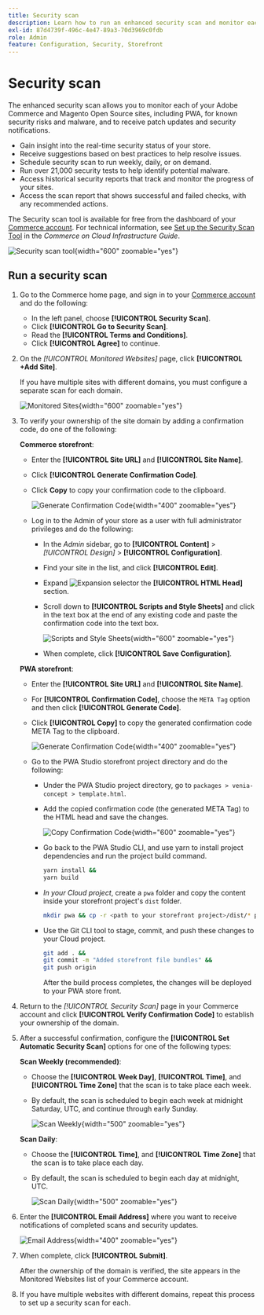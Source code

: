 ```yaml
---
title: Security scan
description: Learn how to run an enhanced security scan and monitor each of your Adobe Commerce and Magento Open Source sites.
exl-id: 87d4739f-496c-4e47-89a3-70d3969c0fdb
role: Admin
feature: Configuration, Security, Storefront
---
```

# Security scan

The enhanced security scan allows you to monitor each of your Adobe Commerce and Magento Open Source sites, including PWA, for known security risks and malware, and to receive patch updates and security notifications.

- Gain insight into the real-time security status of your store.
- Receive suggestions based on best practices to help resolve issues.
- Schedule security scan to run weekly, daily, or on demand.
- Run over 21,000 security tests to help identify potential malware.
- Access historical security reports that track and monitor the progress of your sites.
- Access the scan report that shows successful and failed checks, with any recommended actions.

The Security scan tool is available for free from the dashboard of your [Commerce account](../getting-started/commerce-account-create.md). For technical information, see [Set up the Security Scan Tool](https://experienceleague.adobe.com/docs/commerce-cloud-service/user-guide/launch/overview.html#set-up-the-security-scan-tool) in the _Commerce on Cloud Infrastructure Guide_.

![Security scan tool](./assets/magento-security-scan.png){width="600" zoomable="yes"}

## Run a security scan

1. Go to the Commerce home page, and sign in to your [Commerce account](../getting-started/commerce-account-create.md) and do the following:

   - In the left panel, choose **[!UICONTROL Security Scan]**.
   - Click **[!UICONTROL Go to Security Scan]**.
   - Read the **[!UICONTROL Terms and Conditions]**.
   - Click **[!UICONTROL Agree]** to continue.

1. On the _[!UICONTROL Monitored Websites]_ page, click **[!UICONTROL +Add Site]**.

   If you have multiple sites with different domains, you must configure a separate scan for each domain.

   ![Monitored Sites](./assets/monitored-website.png){width="600" zoomable="yes"}

1. To verify your ownership of the site domain by adding a confirmation code, do one of the following:

   **Commerce storefront**:

   - Enter the **[!UICONTROL Site URL]** and **[!UICONTROL Site Name]**.
   - Click **[!UICONTROL Generate Confirmation Code]**.
   - Click **Copy** to copy your confirmation code to the clipboard.

      ![Generate Confirmation Code](./assets/scan-site1.png){width="400" zoomable="yes"}

   - Log in to the Admin of your store as a user with full administrator privileges and do the following:

      - In the _Admin_ sidebar, go to **[!UICONTROL Content]** > _[!UICONTROL Design]_ > **[!UICONTROL Configuration]**.
      - Find your site in the list, and click **[!UICONTROL Edit]**.
      - Expand ![Expansion selector](../assets/icon-display-expand.png) the **[!UICONTROL HTML Head]** section.
      - Scroll down to **[!UICONTROL Scripts and Style Sheets]** and click in the text box at the end of any existing code and paste the confirmation code into the text box.

         ![Scripts and Style Sheets](./assets/scan-paste-code.png){width="600" zoomable="yes"}

      - When complete, click **[!UICONTROL Save Configuration]**.

   **PWA storefront**:

   - Enter the **[!UICONTROL Site URL]** and **[!UICONTROL Site Name]**.

   - For **[!UICONTROL Confirmation Code]**, choose the `META Tag` option and then click **[!UICONTROL Generate Code]**.

   - Click **[!UICONTROL Copy]** to copy the generated confirmation code META Tag to the clipboard.

      ![Generate Confirmation Code](./assets/scan-site2.png){width="400" zoomable="yes"}

   - Go to the PWA Studio storefront project directory and do the following:

      - Under the PWA Studio project directory, go to `packages > venia-concept > template.html`.
      - Add the copied confirmation code (the generated META Tag) to the HTML head and save the changes.

         ![Copy Confirmation Code](./assets/code-pwa.png){width="600" zoomable="yes"}

      - Go back to the PWA Studio CLI, and use yarn to install project dependencies and run the project build command.

        ```sh
        yarn install &&
        yarn build
        ```

      - *In your Cloud project*, create a `pwa` folder and copy the content inside your storefront project's `dist` folder.

         ```sh
         mkdir pwa && cp -r <path to your storefront project>/dist/* pwa
         ```

      - Use the Git CLI tool to stage, commit, and push these changes to your Cloud project.

         ```sh
         git add . &&
         git commit -m "Added storefront file bundles" &&
         git push origin
         ```

         After the build process completes, the changes will be deployed to your PWA store front.

1. Return to the _[!UICONTROL Security Scan]_ page in your Commerce account and click **[!UICONTROL Verify Confirmation Code]** to establish your ownership of the domain.

1. After a successful confirmation, configure the **[!UICONTROL Set Automatic Security Scan]** options for one of the following types:

   **Scan Weekly (recommended)**:

   - Choose the **[!UICONTROL Week Day]**, **[!UICONTROL Time]**, and **[!UICONTROL Time Zone]** that the scan is to take place each week.
   - By default, the scan is scheduled to begin each week at midnight Saturday, UTC, and continue through early Sunday.

      ![Scan Weekly](./assets/scan-weekly.png){width="500" zoomable="yes"}

   **Scan Daily**:

   - Choose the **[!UICONTROL Time]**, and **[!UICONTROL Time Zone]** that the scan is to take place each day.
   - By default, the scan is scheduled to begin each day at midnight, UTC.

      ![Scan Daily](./assets/scan-daily.png){width="500" zoomable="yes"}

1. Enter the **[!UICONTROL Email Address]** where you want to receive notifications of completed scans and security updates.

    ![Email Address](./assets/scan-notification-email.png){width="400" zoomable="yes"}

1. When complete, click **[!UICONTROL Submit]**.

    After the ownership of the domain is verified, the site appears in the Monitored Websites list of your Commerce account.

1. If you have multiple websites with different domains, repeat this process to set up a security scan for each.
